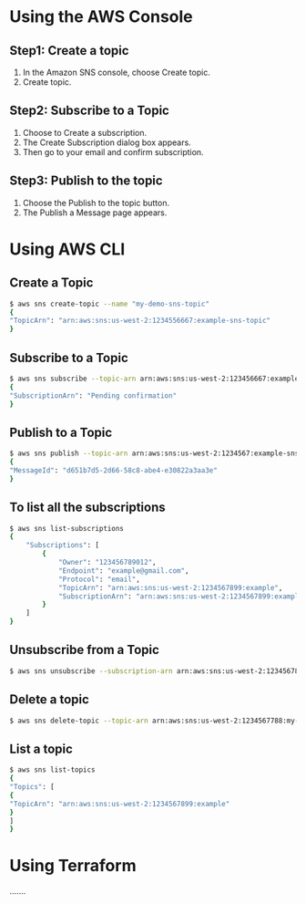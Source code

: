 # Using the AWS Console

## Step1: Create a topic
1. In the Amazon SNS console, choose Create topic.
2. Create topic.

## Step2: Subscribe to a Topic
1. Choose to Create a subscription.
2. The Create Subscription dialog box appears.
3. Then go to your email and confirm subscription.

## Step3: Publish to the topic
1. Choose the Publish to the topic button.
2. The Publish a Message page appears.

# Using AWS CLI

## Create a Topic
```sh
$ aws sns create-topic --name "my-demo-sns-topic"
{
"TopicArn": "arn:aws:sns:us-west-2:1234556667:example-sns-topic"
}
```

## Subscribe to a Topic
```sh
$ aws sns subscribe --topic-arn arn:aws:sns:us-west-2:123456667:example-sns-topic --protocol email --notification-endpoint example@gmail.com
{
"SubscriptionArn": "Pending confirmation"
}
```

## Publish to a Topic
```sh
$ aws sns publish --topic-arn arn:aws:sns:us-west-2:1234567:example-sns-topic --message "hello from sns"
{
"MessageId": "d651b7d5-2d66-58c8-abe4-e30822a3aa3e"
}
```

## To list all the subscriptions
```sh
$ aws sns list-subscriptions
{
    "Subscriptions": [
        {
            "Owner": "123456789012",
            "Endpoint": "example@gmail.com",
            "Protocol": "email",
            "TopicArn": "arn:aws:sns:us-west-2:1234567899:example",
            "SubscriptionArn": "arn:aws:sns:us-west-2:1234567899:example-sns-topic:f28124be-850b-4a2e-8d3e-a3dc4f7cca1a"
        }
    ]
}
```

## Unsubscribe from a Topic
```sh
$ aws sns unsubscribe --subscription-arn arn:aws:sns:us-west-2:1234567899:example-sns-topic:f28124be-850b-4a2e-8d3e-a3dc4f7cca1a
```

## Delete a topic
```sh
$ aws sns delete-topic --topic-arn arn:aws:sns:us-west-2:1234567788:my-demo-sns-topic
```

## List a topic
```sh
$ aws sns list-topics
{
"Topics": [
{
"TopicArn": "arn:aws:sns:us-west-2:1234567899:example"
}
]
}
```

# Using Terraform

.......